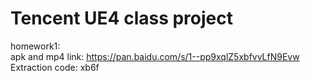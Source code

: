 # Tencent UE4 class project  

homework1:  
apk and mp4 link: https://pan.baidu.com/s/1--pp9xqlZ5xbfvvLfN9Evw  
Extraction code: xb6f  
